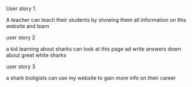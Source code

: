 <!DOCTYPE html>
 <html lang="en">
 <head>
    <meta charset="UTF-8">
    <meta name="viewport" content="width=device-width, initial-scale=1.0">

User story 1.

A teacher can teach their students by showing them all information on this website and learn

user story 2

a kid learning about sharks can look at this page ad write answers down about great white sharks

user story 3

a shark bioligists can use my website to gain more info on their career
 
 
 </body>
 </html>



 
